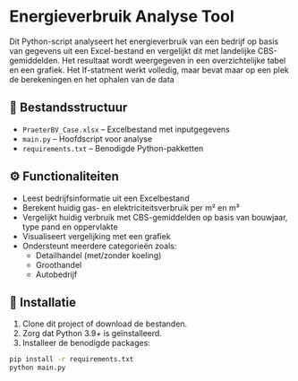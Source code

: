 # Energieverbruik Analyse Tool

Dit Python-script analyseert het energieverbruik van een bedrijf op basis van gegevens uit een Excel-bestand en vergelijkt dit met landelijke CBS-gemiddelden. Het resultaat wordt weergegeven in een overzichtelijke tabel en een grafiek.
Het If-statment werkt volledig, maar bevat maar op een plek de berekeningen en het ophalen van de data

## 📁 Bestandsstructuur

- `PraeterBV_Case.xlsx` – Excelbestand met inputgegevens
- `main.py` – Hoofdscript voor analyse
- `requirements.txt` – Benodigde Python-pakketten

## ⚙️ Functionaliteiten

- Leest bedrijfsinformatie uit een Excelbestand
- Berekent huidig gas- en elektriciteitsverbruik per m² en m³
- Vergelijkt huidig verbruik met CBS-gemiddelden op basis van bouwjaar, type pand en oppervlakte
- Visualiseert vergelijking met een grafiek
- Ondersteunt meerdere categorieën zoals:
  - Detailhandel (met/zonder koeling)
  - Groothandel
  - Autobedrijf

## 🚀 Installatie

1. Clone dit project of download de bestanden.
2. Zorg dat Python 3.9+ is geïnstalleerd.
3. Installeer de benodigde packages:


```bash
pip install -r requirements.txt
python main.py
